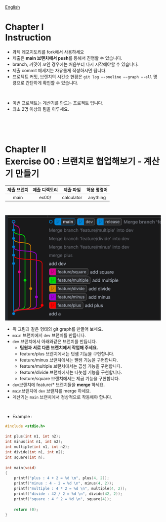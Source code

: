 [English](README.md)
# Chapter Ⅰ<br>Instruction

- 과제 레포지토리를 fork해서 사용하세요
- 제출은 **main 브랜치에서 push**를 통해서 진행할 수 있습니다.
- branch, 커밋이 꼬인 경우에는 처음부터 다시 시작해야할 수 있습니다.
- 제출 commit 메세지는 자유롭게 작성하시면 됩니다.
- 프로젝트 커밋, 브랜치의 시간순 현황은 `git log —-oneline —-graph —-all` 명령으로 간단하게 확인할 수 있습니다.

<br>

- 이번 프로젝트는 계산기를 만드는 프로젝트 입니다.
- 최소 2명 이상의 팀을 이루세요.

<br>
<br>
<br>
    
# Chapter Ⅱ<br>Exercise 00 : 브랜치로 협업해보기 - 계산기 만들기

| 제출 브랜치 | 제출 디렉토리 | 제출 파일 | 허용 명령어 |
|:--:|:--:|:--:|:--:|
| main | ex00/ | calculator | anything |

<br>

![](https://github.com/euiminnn/Learn-Git-Branch/blob/main/assets/p03example.png?raw=true)

- 위 그림과 같은 형태의 git graph를 만들어 보세요.
- `main` 브랜치에서 `dev` 브랜치를 만듭니다.
- `dev` 브랜치에서 아래와같은 브랜치를 만듭니다.
    - **팀원과 서로 다른 브랜치에서 작업해 주세요.**
    - feature/plus 브랜치에서는 덧셈 기능을 구현합니다.
    - feature/minus 브랜치에서는 뺄셈 기능을 구현합니다.
    - feature/multiple 브랜치에서는 곱셈 기능을 구현합니다.
    - feature/divide 브랜치에서는 나눗셈 기능을 구현합니다.
    - feature/square 브랜치에서는 제곱 기능을 구현합니다.
- `dev`브랜치에 feature/* 브랜치들을 **merge** 하세요.
- `main`브랜치에 `dev` 브랜치를 merge 하세요.
- 계산기는 `main` 브랜치에서 정상적으로 작동해야 합니다.

<br>

* Example :

```c
#include <stdio.h>

int plus(int n1, int n2);
int minus(int n1, int n2);
int multiple(int n1, int n2);
int divide(int n1, int n2);
int square(int n);

int main(void)
{
    printf("plus : 4 + 2 = %d \n", plus(4, 2));
    printf("minus : 4 - 2 = %d \n", minus(4, 2));
    printf("multiple : 4 * 2 = %d \n", multiple(4, 2));
    printf("divide : 42 / 2 = %d \n", divide(42, 2));
    printf("square : 4 ^ 2 = %d \n", square(4));

	return (0);
}
```

<br>
<br>
<br>